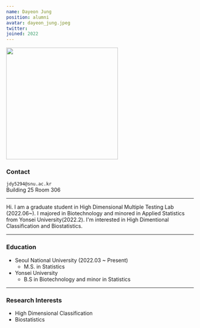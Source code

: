 ```yaml
---
name: Dayeon Jung
position: alumni
avatar: dayeon_jung.jpeg
twitter:
joined: 2022
---
```


<img width="300" src="{{site.baseurl}}/images/people/{{page.avatar}}" data-action="zoom">

### Contact

<i class="fa fa-envelope-o"></i>  `jdy5294@snu.ac.kr`<br>
<i class="fa fa-building"></i> Building 25 Room 306 <br> 

<hr>

Hi. I am a graduate student in High Dimensional Multiple Testing Lab (2022.06~). I majored in Biotechnology and minored in Applied Statistics from Yonsei University(2022.2). I'm interested in High Dimentional Classification and Biostatistics.

<hr>

### Education

* Seoul National University (2022.03 ~ Present)
    - M.S. in Statistics
* Yonsei University 
    - B.S in Biotechnology and minor in Statistics

<hr>

### Research Interests

* High Dimensional Classification
* Biostatistics